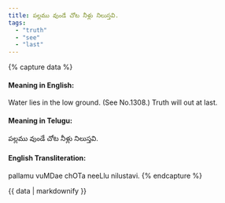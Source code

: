 ```yaml
---
title: పల్లము వుండే చోట నీళ్లు నిలుస్తవి.
tags:
  - "truth"
  - "see"
  - "last"
---
```


{% capture data %}
#### Meaning in English:
Water lies in the low ground.
(See No.1308.)
Truth will out at last.

#### Meaning in Telugu:
పల్లము వుండే చోట నీళ్లు నిలుస్తవి.

#### English Transliteration:
pallamu vuMDae chOTa neeLlu nilustavi.
{% endcapture %}

<div class="notice">{{ data | markdownify }}</div>


